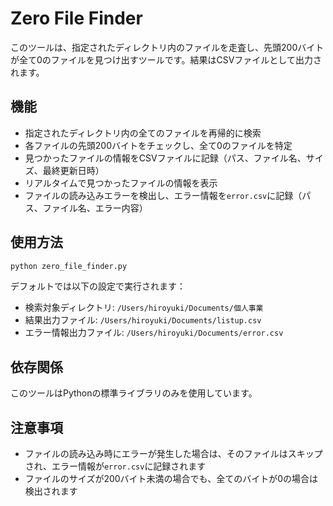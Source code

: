 # Zero File Finder

このツールは、指定されたディレクトリ内のファイルを走査し、先頭200バイトが全て0のファイルを見つけ出すツールです。結果はCSVファイルとして出力されます。

## 機能

- 指定されたディレクトリ内の全てのファイルを再帰的に検索
- 各ファイルの先頭200バイトをチェックし、全て0のファイルを特定
- 見つかったファイルの情報をCSVファイルに記録（パス、ファイル名、サイズ、最終更新日時）
- リアルタイムで見つかったファイルの情報を表示
- ファイルの読み込みエラーを検出し、エラー情報を`error.csv`に記録（パス、ファイル名、エラー内容）

## 使用方法

```python
python zero_file_finder.py
```

デフォルトでは以下の設定で実行されます：
- 検索対象ディレクトリ: `/Users/hiroyuki/Documents/個人事業`
- 結果出力ファイル: `/Users/hiroyuki/Documents/listup.csv`
- エラー情報出力ファイル: `/Users/hiroyuki/Documents/error.csv`

## 依存関係

このツールはPythonの標準ライブラリのみを使用しています。

## 注意事項

- ファイルの読み込み時にエラーが発生した場合は、そのファイルはスキップされ、エラー情報が`error.csv`に記録されます
- ファイルのサイズが200バイト未満の場合でも、全てのバイトが0の場合は検出されます
